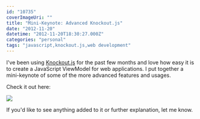 ```yaml
---
id: "10735"
coverImageUri: ""
title: "Mini-Keynote: Advanced Knockout.js"
date: "2012-11-20"
datetime: "2012-11-20T18:30:27.000Z"
categories: "personal"
tags: "javascript,knockout.js,web development"
---
```


I've been using [Knockout.js](http://knockoutjs.com "Knockout.js Home Page") for the past few months and love how easy it is to create a JavaScript ViewModel for web applications. I put together a mini-keynote of some of the more advanced features and usages.

Check it out here:

[![](https://www.brandonmartinez.com/shared/Presentation-20121120-131503.png)](https://www.brandonmartinez.com/presentations/20121109-AdvancedKnockoutJs/index.html)

If you'd like to see anything added to it or further explanation, let me know.
